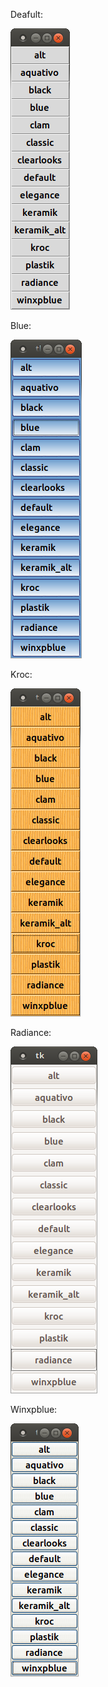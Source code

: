 

Deafult: 

![#1](images/screenshot-1.png?raw=true) 

Blue:

![#1](images/screenshot-2.png?raw=true) 

Kroc:
 
![#1](images/screenshot-3.png?raw=true) 

Radiance:
 
![#1](images/screenshot-4.png?raw=true) 

Winxpblue:

![#1](images/screenshot-5.png?raw=true)
